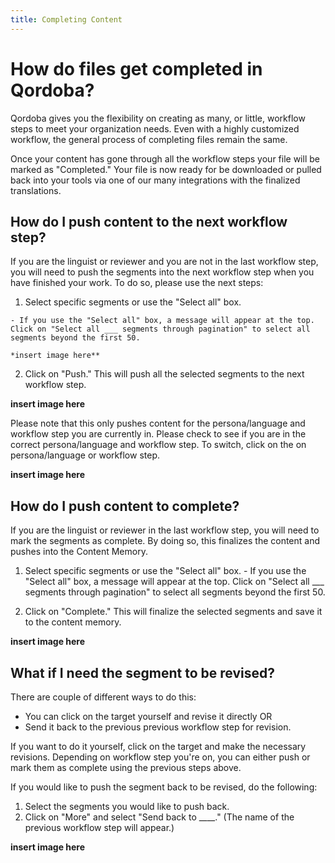 ```yaml
---
title: Completing Content
---
```


# How do files get completed in Qordoba?

Qordoba gives you the flexibility on creating as many, or little, workflow steps to meet your organization needs. Even with a highly customized workflow, the general process of completing files remain the same.

Once your content has gone through all the workflow steps your file will be marked as "Completed." Your file is now ready for be downloaded or pulled back into your tools via one of our many integrations with the finalized translations. 

## How do I push content to the next workflow step?

If you are the linguist or reviewer and you are not in the last workflow step, you will need to push the segments into the next workflow step when you have finished your work. To do so, please use the next steps:

  1. Select specific segments or use the "Select all" box. 

    - If you use the "Select all" box, a message will appear at the top. Click on "Select all ___ segments through pagination" to select all segments beyond the first 50.
    
    *insert image here**
  
  2. Click on "Push." This will push all the selected segments to the next workflow step.
  
  **insert image here**
  
  Please note that this only pushes content for the persona/language and workflow step you are currently in. Please check to see if you are in the correct persona/language and workflow step. To switch, click on the on persona/language or workflow step.
  
  **insert image here**
  
## How do I push content to complete?

If you are the linguist or reviewer in the last workflow step, you will need to mark the segments as complete. By doing so, this finalizes the content and pushes into the Content Memory. 
  
  1. Select specific segments or use the "Select all" box. 
    - If you use the "Select all" box, a message will appear at the top. Click on "Select all ___ segments through pagination" to select all segments beyond the first 50.

  2. Click on "Complete." This will finalize the selected segments and save it to the content memory.
 
 **insert image here**
 
## What if I need the segment to be revised?

There are couple of different ways to do this:

  - You can click on the target yourself and revise it directly OR
  - Send it back to the previous previous workflow step for revision.
  
If you want to do it yourself, click on the target and make the necessary revisions. Depending on workflow step you're on, you can either push or mark them as complete using the previous steps above.

If you would like to push the segment back to be revised, do the following:

  1. Select the segments you would like to push back. 
  2. Click on "More" and select "Send back to ____." (The name of the previous workflow step will appear.)
  
  **insert image here**


